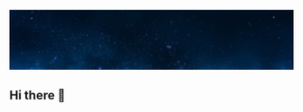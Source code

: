 ![a wallpaper](https://github.com/DeepjyotiDeb/DeepjyotiDeb/blob/main/wallpaperflare-cropped.jpg)

## Hi there 👋

<!--
**DeepjyotiDeb/DeepjyotiDeb** is a ✨ _special_ ✨ repository because its `README.md` (this file) appears on your GitHub profile.

Here are some ideas to get you started:

- 🔭 I’m currently working on ...
- 🌱 I’m currently learning ...
- 👯 I’m looking to collaborate on ...
- 🤔 I’m looking for help with ...
- 💬 Ask me about ...
- 📫 How to reach me: ...
- 😄 Pronouns: ...
- ⚡ Fun fact: ...
-->
